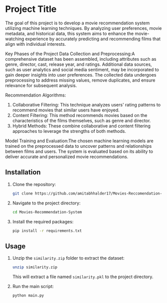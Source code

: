 # Project Title
The goal of this project is to develop a movie recommendation system utilizing machine learning techniques. By analyzing user preferences, movie metadata, and historical data, this system aims to enhance the movie-watching experience by accurately predicting and recommending films that align with individual interests.

Key Phases of the Project
Data Collection and Preprocessing:A comprehensive dataset has been assembled, including attributes such as genre, director, cast, release year, and ratings. Additional data sources, such as user analytics and social media sentiment, may be incorporated to gain deeper insights into user preferences. The collected data undergoes preprocessing to address missing values, remove duplicates, and ensure relevance for subsequent analysis.

Recommendation Algorithms:
1. Collaborative Filtering: This technique analyzes users' rating patterns to recommend movies that similar users have enjoyed.
2. Content Filtering: This method recommends movies based on the characteristics of the films themselves, such as genre and director.
3. Hybrid Methods: These combine collaborative and content filtering approaches to leverage the strengths of both methods.

Model Training and Evaluation:The chosen machine learning models are trained on the preprocessed data to uncover patterns and relationships between films and users. The system is evaluated based on its ability to deliver accurate and personalized movie recommendations.

## Installation

1. Clone the repository:
    ```bash
    git clone https://github.com/amitabhhalder17/Movies-Reccomendation-System.git
    ```
2. Navigate to the project directory:
    ```bash
    cd Movies-Recommendation-System
    ```
3. Install the required packages:
    ```bash
    pip install -r requirements.txt
    ```

## Usage

1. Unzip the `similarity.zip` folder to extract the dataset:
    ```bash
    unzip similarity.zip
    ```
   This will extract a file named `similarity.pkl` to the project directory.

2. Run the main script:
    ```bash
    python main.py
    ```